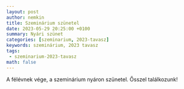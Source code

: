 ```yaml
---
layout: post
author: nemkin
title: Szeminárium szünetel
date: 2023-05-29 20:25:00 +0100
summary: Nyári szünet
categories: [szeminarium, 2023-tavasz]
keywords: szeminárium, 2023 tavasz
tags:
 - szeminarium-2023-tavasz
math: false
---
```


A félévnek vége, a szeminárium nyáron szünetel. Ősszel találkozunk!

